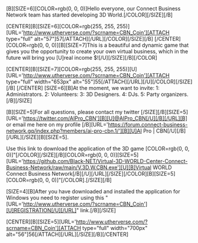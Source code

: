 [B][SIZE=6][COLOR=rgb(0, 0, 0)]Hello everyone, our Connect Business Network team has started developing 3D World.[/COLOR][/SIZE][/B]

[CENTER][B][SIZE=6][COLOR=rgb(255, 255, 255)][URL='http://www.utherverse.com/?scrname=CBN_Coin'][ATTACH type="full" alt="57"]57[/ATTACH][/URL][/COLOR][/SIZE][/B]
[/CENTER]
[COLOR=rgb(0, 0, 0)][B][SIZE=7]This is a beautiful and dynamic game that gives you the opportunity to create your own virtual business, which in the future will bring you [U]real income $![/U][/SIZE][/B][/COLOR]

[CENTER][B][SIZE=7][COLOR=rgb(255, 255, 255)][U][URL='http://www.utherverse.com/?scrname=CBN_Coin'][ATTACH type="full" width="653px" alt="55"]55[/ATTACH][/URL][/U][/COLOR][/SIZE][/B]
[/CENTER]
[SIZE=6][B]At the moment,  we want to invite:
1: Administrators.
2: Volunteers:
3: 3D Designers.
4: DJs.
5: Party organizers.[/B][/SIZE]


[B][SIZE=5]For all questions, please contact my twitter [/SIZE][/B][SIZE=5][URL='https://twitter.com/AIPro_CBN'][B][U]@AIPro_CBN[/U][/B][/URL][B] or email me here on my profile [/B][URL='https://forum.connect-business-network.gq/index.php?members/ai-pro-cbn.1/'][B][U]AI Pro | CBN[/U][/B][/URL][/SIZE][B][SIZE=5].


Use this link to download the application of the 3D game [COLOR=rgb(0, 0, 0)]"[/COLOR][/SIZE][/B][COLOR=rgb(0, 0, 0)][SIZE=5][URL='https://github.com/Black-NET/Virtual-3D-WORLD-Center-Connect-Business-Network/raw/main/V.3D.W.CBN.exe'][U][B]Virtual WORLD Connect Business Network[/B][/U][/URL][/SIZE][/COLOR][B][SIZE=5][COLOR=rgb(0, 0, 0)]"[/COLOR].[/SIZE][/B]


[SIZE=4][B]After you have downloaded and installed the application for Windows you need to register using this "[URL='http://www.utherverse.com/?scrname=CBN_Coin'][U]REGISTRATION[/U][/URL]" link.[/B][/SIZE]


[CENTER][B][SIZE=5][URL='http://www.utherverse.com/?scrname=CBN_Coin'][ATTACH type="full" width="700px" alt="56"]56[/ATTACH][/URL][/SIZE][/B][/CENTER]





